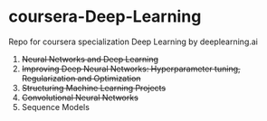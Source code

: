 # coursera-Deep-Learning
Repo for coursera specialization Deep Learning by deeplearning.ai

1. ~~Neural Networks and Deep Learning~~
2. ~~Improving Deep Neural Networks: Hyperparameter tuning, Regularization and Optimization~~
3. ~~Structuring Machine Learning Projects~~
4. ~~Convolutional Neural Networks~~
5. Sequence Models

